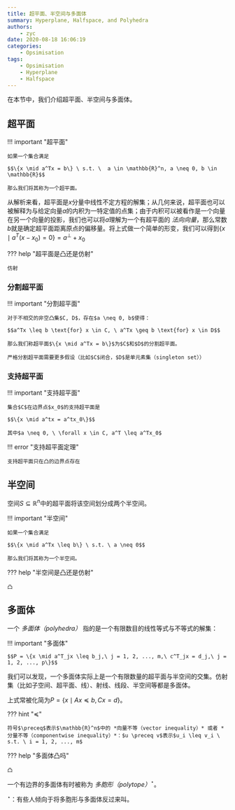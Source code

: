 ```yaml
---
title: 超平面、半空间与多面体
summary: Hyperplane, Halfspace, and Polyhedra
authors:
    - zyc
date: 2020-08-18 16:06:19
categories:
    - Opsimisation
tags:
    - Opsimisation
    - Hyperplane
    - Halfspace
---
```


在本节中，我们介绍超平面、半空间与多面体。

## 超平面

!!! important "超平面"

    如果一个集合满足
    
    $$\{x \mid a^Tx = b\} \ s.t. \  a \in \mathbb{R}^n, a \neq 0, b \in \mathbb{R}$$
    
    那么我们将其称为一个超平面。

从解析来看，超平面是$x$分量中线性不定方程的解集；从几何来说，超平面也可以被解释为与给定向量$a$的内积为一特定值的点集；由于内积可以被看作是一个向量在另一个向量的投影，我们也可以将$a$理解为一个有超平面的 *法向向量*，那么常数$b$就是确定超平面距离原点的偏移量。将上式做一个简单的形变，我们可以得到$\{x \mid a^T (x - x_0) = 0\} = a^\perp + x_0$

??? help "超平面是凸还是仿射"

    仿射

### 分割超平面

!!! important "分割超平面"

    对于不相交的非空凸集$C, D$，存在$a \neq 0, b$使得：

    $$a^Tx \leq b \text{for} x \in C, \ a^Tx \geq b \text{for} x \in D$$

    那么我们称超平面$\{x \mid a^Tx = b\}$为$C$和$D$的分割超平面。

    严格分割超平面需要更多假设（比如$C$闭合，$D$是单元素集（singleton set））

### 支持超平面

!!! important "支持超平面"

    集合$C$在边界点$x_0$的支持超平面是

    $$\{x \mid a^tx = a^tx_0\}$$

    其中$a \neq 0, \ \forall x \in C, a^T \leq a^Tx_0$

!!! error "支持超平面定理"

    支持超平面只在凸的边界点存在

## 半空间

空间$S \subseteq \mathbb{R}^n$中的超平面将该空间划分成两个半空间。

!!! important "半空间"

    如果一个集合满足
    
    $$\{x \mid a^Tx \leq b\} \ s.t. \ a \neq 0$$
    
    那么我们将其称为一个半空间。

??? help "半空间是凸还是仿射"

    凸

## 多面体

一个 *多面体（polyhedra）* 指的是一个有限数目的线性等式与不等式的解集：

!!! important "多面体"

    $$P = \{x \mid a^T_jx \leq b_j,\ j = 1, 2, ..., m,\ c^T_jx = d_j,\ j = 1, 2, ..., p\}$$

我们可以发现，一个多面体实际上是一个有限数量的超平面与半空间的交集。仿射集（比如子空间、超平面、线）、射线、线段、半空间等都是多面体。

上式常被化简为$P = \{x \mid Ax \preceq b, Cx = d\}$。

??? hint "$\preceq$"

    符号$\preceq$表示$\mathbb{R}^n$中的 *向量不等（vector inequality）* 或者 *分量不等（componentwise inequality）*：$u \preceq v$表示$u_i \leq v_i \ s.t. \ i = 1, 2, ..., m$

??? help "多面体凸吗"

    凸

一个有边界的多面体有时被称为 *多胞形（polytope）*$^\star$。

$^\star$：有些人倾向于将多胞形与多面体反过来叫。
